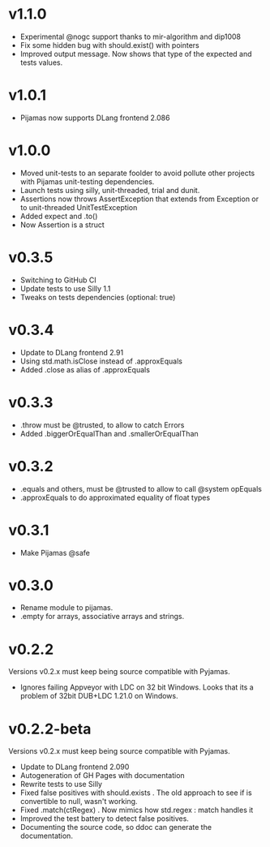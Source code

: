 # v1.1.0

* Experimental @nogc support thanks to mir-algorithm and dip1008
* Fix some hidden bug with should.exist() with pointers
* Improved output message. Now shows that type of the expected and tests values.

# v1.0.1

* Pijamas now supports DLang frontend 2.086

# v1.0.0

* Moved unit-tests to an separate foolder to avoid pollute other projects with
    Pijamas unit-testing dependencies.
* Launch tests using silly, unit-threaded, trial and dunit.
* Assertions now throws AssertException that extends from Exception or to
    unit-threaded UnitTestException
* Added expect and .to()
* Now Assertion is a struct

# v0.3.5

* Switching to GitHub CI
* Update tests to use Silly 1.1
* Tweaks on tests dependencies (optional: true)

# v0.3.4

* Update to DLang frontend 2.91
* Using std.math.isClose instead of .approxEquals
* Added .close as alias of .approxEquals

# v0.3.3

* .throw must be @trusted, to allow to catch Errors
* Added .biggerOrEqualThan and .smallerOrEqualThan

# v0.3.2

* .equals and others, must be @trusted to allow to call @system opEquals
* .approxEquals to do approximated equality of float types

# v0.3.1

* Make Pijamas @safe

# v0.3.0

* Rename module to pijamas.
* .empty for arrays, associative arrays and strings.

# v0.2.2

Versions v0.2.x must keep being source compatible with Pyjamas.

* Ignores failing Appveyor with LDC on 32 bit Windows. Looks that its a problem
    of 32bit DUB+LDC 1.21.0 on Windows.

# v0.2.2-beta

Versions v0.2.x must keep being source compatible with Pyjamas.

* Update to DLang frontend 2.090
* Autogeneration of GH Pages with documentation
* Rewrite tests to use Silly
* Fixed false positives with should.exists . The old approach to see if is convertible to null, wasn't working.
* Fixed .match(ctRegex) . Now mimics how std.regex : match handles it
* Improved the test battery to detect false positives.
* Documenting the source code, so ddoc can generate the documentation.


